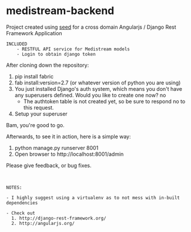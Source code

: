 medistream-backend
====================================

Project created using [seed](https://github.com/zackargyle/angularjs-django-rest-framework-seed) for a cross domain Angularjs / Django Rest Framework Application

    INCLUDED
        - RESTFUL API service for Medistream models
        - Login to obtain django token

After cloning down the repository:

1.  pip install fabric
2.  fab install:version=2.7 (or whatever version of python you are using)
3.  You just installed Django's auth system, which means you don't have any superusers defined.
    Would you like to create one now? no
       - The authtoken table is not created yet, so be sure to respond no to this request.
4.  Setup your superuser

Bam, you're good to go.

Afterwards, to see it in action, here is a simple way:

1.	python manage.py runserver 8001
2.	Open browser to http://localhost:8001/admin

Please give feedback, or bug fixes.

<br>

    NOTES: 
    
    - I highly suggest using a virtualenv as to not mess with in-built dependencies

    - Check out
      1. http://django-rest-framework.org/
      2. http://angularjs.org/
